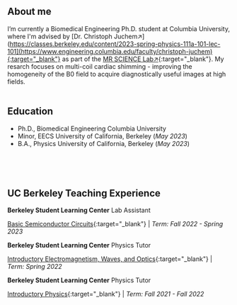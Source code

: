 ## About me 
I’m currently a Biomedical Engineering Ph.D. student at Columbia University, where I'm advised by [Dr. Christoph Juchem↗](https://classes.berkeley.edu/content/2023-spring-physics-111a-101-lec-101](https://www.engineering.columbia.edu/faculty/christoph-juchem){:target="_blank"} as part of the [MR SCIENCE Lab↗](https://juchem.bme.columbia.edu/){:target="_blank"}. My resarch focuses on multi-coil cardiac shimming - improving the homogeneity of the B0 field to acquire diagnostically useful images at high fields.  
&nbsp;
&nbsp;

## Education

- Ph.D., Biomedical Engineering   Columbia University 						       		
- Minor, EECS   University of California, Berkeley (_May 2023_) 			        		
- B.A., Physics   University of California, Berkeley (_May 2023_)

&nbsp;
&nbsp;


&nbsp;
&nbsp;


## UC Berkeley Teaching Experience 

**Berkeley Student Learning Center** Lab Assistant 

[Basic Semiconductor Circuits](https://classes.berkeley.edu/content/2023-spring-physics-111a-101-lec-101){:target="_blank"} | _Term: Fall 2022 - Spring 2023_

**Berkeley Student Learning Center** Physics Tutor 

[Introductory Electromagnetism, Waves, and Optics](https://classes.berkeley.edu/content/2024-spring-physics-7b-001-lec-001){:target="_blank"} | _Term: Spring 2022_

**Berkeley Student Learning Center** Physics Tutor

[Introductory Physics](https://classes.berkeley.edu/content/2024-spring-physics-8a-001-lec-001){:target="_blank"} | _Term: Fall 2021 - Fall 2022_

&nbsp;
&nbsp;
